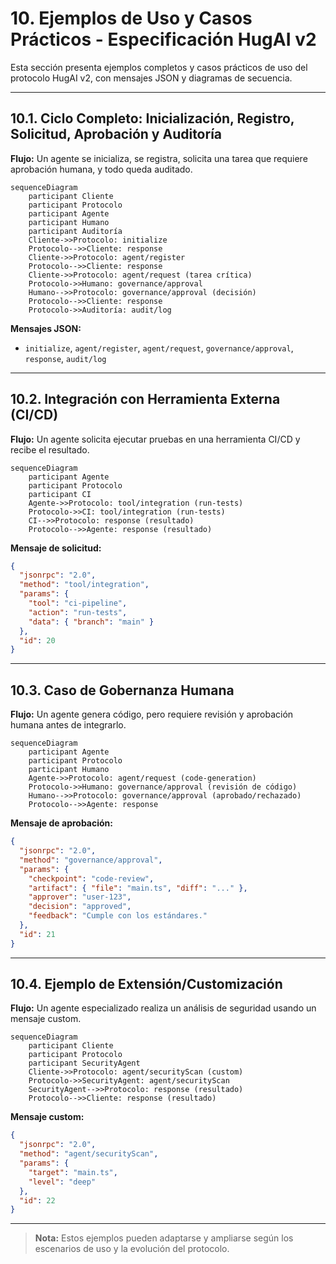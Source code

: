 # 10. Ejemplos de Uso y Casos Prácticos - Especificación HugAI v2

Esta sección presenta ejemplos completos y casos prácticos de uso del protocolo HugAI v2, con mensajes JSON y diagramas de secuencia.

---

## 10.1. Ciclo Completo: Inicialización, Registro, Solicitud, Aprobación y Auditoría

**Flujo:** Un agente se inicializa, se registra, solicita una tarea que requiere aprobación humana, y todo queda auditado.

```mermaid
sequenceDiagram
    participant Cliente
    participant Protocolo
    participant Agente
    participant Humano
    participant Auditoría
    Cliente->>Protocolo: initialize
    Protocolo-->>Cliente: response
    Cliente->>Protocolo: agent/register
    Protocolo-->>Cliente: response
    Cliente->>Protocolo: agent/request (tarea crítica)
    Protocolo->>Humano: governance/approval
    Humano-->>Protocolo: governance/approval (decisión)
    Protocolo-->>Cliente: response
    Protocolo->>Auditoría: audit/log
```

**Mensajes JSON:**
- `initialize`, `agent/register`, `agent/request`, `governance/approval`, `response`, `audit/log`

---

## 10.2. Integración con Herramienta Externa (CI/CD)

**Flujo:** Un agente solicita ejecutar pruebas en una herramienta CI/CD y recibe el resultado.

```mermaid
sequenceDiagram
    participant Agente
    participant Protocolo
    participant CI
    Agente->>Protocolo: tool/integration (run-tests)
    Protocolo->>CI: tool/integration (run-tests)
    CI-->>Protocolo: response (resultado)
    Protocolo-->>Agente: response (resultado)
```

**Mensaje de solicitud:**
```json
{
  "jsonrpc": "2.0",
  "method": "tool/integration",
  "params": {
    "tool": "ci-pipeline",
    "action": "run-tests",
    "data": { "branch": "main" }
  },
  "id": 20
}
```

---

## 10.3. Caso de Gobernanza Humana

**Flujo:** Un agente genera código, pero requiere revisión y aprobación humana antes de integrarlo.

```mermaid
sequenceDiagram
    participant Agente
    participant Protocolo
    participant Humano
    Agente->>Protocolo: agent/request (code-generation)
    Protocolo->>Humano: governance/approval (revisión de código)
    Humano-->>Protocolo: governance/approval (aprobado/rechazado)
    Protocolo-->>Agente: response
```

**Mensaje de aprobación:**
```json
{
  "jsonrpc": "2.0",
  "method": "governance/approval",
  "params": {
    "checkpoint": "code-review",
    "artifact": { "file": "main.ts", "diff": "..." },
    "approver": "user-123",
    "decision": "approved",
    "feedback": "Cumple con los estándares."
  },
  "id": 21
}
```

---

## 10.4. Ejemplo de Extensión/Customización

**Flujo:** Un agente especializado realiza un análisis de seguridad usando un mensaje custom.

```mermaid
sequenceDiagram
    participant Cliente
    participant Protocolo
    participant SecurityAgent
    Cliente->>Protocolo: agent/securityScan (custom)
    Protocolo->>SecurityAgent: agent/securityScan
    SecurityAgent-->>Protocolo: response (resultado)
    Protocolo-->>Cliente: response (resultado)
```

**Mensaje custom:**
```json
{
  "jsonrpc": "2.0",
  "method": "agent/securityScan",
  "params": {
    "target": "main.ts",
    "level": "deep"
  },
  "id": 22
}
```

---

> **Nota:** Estos ejemplos pueden adaptarse y ampliarse según los escenarios de uso y la evolución del protocolo. 